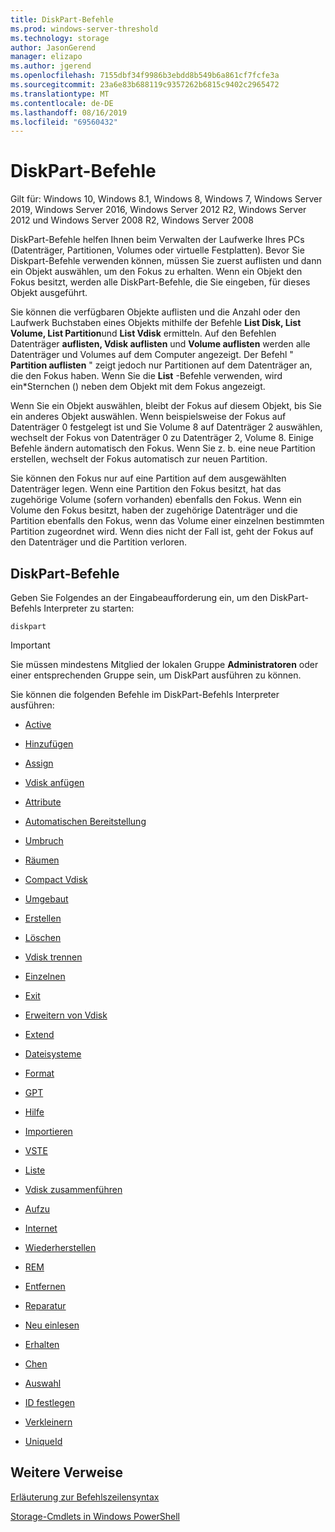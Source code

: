 ```yaml
---
title: DiskPart-Befehle
ms.prod: windows-server-threshold
ms.technology: storage
author: JasonGerend
manager: elizapo
ms.author: jgerend
ms.openlocfilehash: 7155dbf34f9986b3ebdd8b549b6a861cf7fcfe3a
ms.sourcegitcommit: 23a6e83b688119c9357262b6815c9402c2965472
ms.translationtype: MT
ms.contentlocale: de-DE
ms.lasthandoff: 08/16/2019
ms.locfileid: "69560432"
---
```

# <a name="diskpart-commands"></a>DiskPart-Befehle

Gilt für: Windows 10, Windows 8.1, Windows 8, Windows 7, Windows Server 2019, Windows Server 2016, Windows Server 2012 R2, Windows Server 2012 und Windows Server 2008 R2, Windows Server 2008

DiskPart-Befehle helfen Ihnen beim Verwalten der Laufwerke Ihres PCs (Datenträger, Partitionen, Volumes oder virtuelle Festplatten). Bevor Sie Diskpart-Befehle verwenden können, müssen Sie zuerst auflisten und dann ein Objekt auswählen, um den Fokus zu erhalten. Wenn ein Objekt den Fokus besitzt, werden alle DiskPart-Befehle, die Sie eingeben, für dieses Objekt ausgeführt.

Sie können die verfügbaren Objekte auflisten und die Anzahl oder den Laufwerk Buchstaben eines Objekts mithilfe der Befehle **List Disk, List Volume, List Partition**und **List Vdisk** ermitteln. Auf den Befehlen Datenträger **auflisten, Vdisk auflisten** und **Volume auflisten** werden alle Datenträger und Volumes auf dem Computer angezeigt. Der Befehl " **Partition auflisten** " zeigt jedoch nur Partitionen auf dem Datenträger an, die den Fokus haben. Wenn Sie die **List** -Befehle verwenden, wird ein\*Sternchen () neben dem Objekt mit dem Fokus angezeigt.

Wenn Sie ein Objekt auswählen, bleibt der Fokus auf diesem Objekt, bis Sie ein anderes Objekt auswählen. Wenn beispielsweise der Fokus auf Datenträger 0 festgelegt ist und Sie Volume 8 auf Datenträger 2 auswählen, wechselt der Fokus von Datenträger 0 zu Datenträger 2, Volume 8. Einige Befehle ändern automatisch den Fokus. Wenn Sie z. b. eine neue Partition erstellen, wechselt der Fokus automatisch zur neuen Partition.

Sie können den Fokus nur auf eine Partition auf dem ausgewählten Datenträger legen. Wenn eine Partition den Fokus besitzt, hat das zugehörige Volume (sofern vorhanden) ebenfalls den Fokus. Wenn ein Volume den Fokus besitzt, haben der zugehörige Datenträger und die Partition ebenfalls den Fokus, wenn das Volume einer einzelnen bestimmten Partition zugeordnet wird. Wenn dies nicht der Fall ist, geht der Fokus auf den Datenträger und die Partition verloren.

## <a name="diskpart-commands"></a>DiskPart-Befehle

Geben Sie Folgendes an der Eingabeaufforderung ein, um den DiskPart-Befehls Interpreter zu starten:

`diskpart`

> [!IMPORTANT]
> Sie müssen mindestens Mitglied der lokalen Gruppe **Administratoren** oder einer entsprechenden Gruppe sein, um DiskPart ausführen zu können. 

Sie können die folgenden Befehle im DiskPart-Befehls Interpreter ausführen:

  - [Active](active.md)  
      
  - [Hinzufügen](add.md)  
      
  - [Assign](assign.md)  
      
  - [Vdisk anfügen](attach-vdisk.md)  
      
  - [Attribute](attributes.md)  
      
  - [Automatischen Bereitstellung](automount.md)  
      
  - [Umbruch](break.md)  
      
  - [Räumen](clean.md)  
      
  - [Compact Vdisk](compact-vdisk.md)  
      
  - [Umgebaut](convert.md)  
      
  - [Erstellen](create.md)  
      
  - [Löschen](delete.md)  
      
  - [Vdisk trennen](detach-vdisk.md)  
      
  - [Einzelnen](detail.md)  
      
  - [Exit](exit.md)  
      
  - [Erweitern von Vdisk](expand-vdisk.md)  
      
  - [Extend](extend.md)  
      
  - [Dateisysteme](filesystems.md)  
      
  - [Format](format.md)  
      
  - [GPT](gpt.md)  
      
  - [Hilfe](help.md)  
      
  - [Importieren](import.md)  
      
  - [VSTE](inactive.md)  
      
  - [Liste](list.md)  
      
  - [Vdisk zusammenführen](merge-vdisk.md)  
      
  - [Aufzu](offline.md)  
      
  - [Internet](online.md)  
      
  - [Wiederherstellen](recover.md)  
      
  - [REM](rem.md)  
      
  - [Entfernen](remove.md)  
      
  - [Reparatur](repair.md)  
      
  - [Neu einlesen](rescan.md)  
      
  - [Erhalten](retain.md)  
      
  - [Chen](san.md)  
      
  - [Auswahl](select.md)  
      
  - [ID festlegen](set-id.md)  
      
  - [Verkleinern](shrink.md)  
      
  - [UniqueId](uniqueid.md)  
      

## <a name="additional-references"></a>Weitere Verweise

[Erläuterung zur Befehlszeilensyntax](command-line-syntax-key.md)

[Storage-Cmdlets in Windows PowerShell](https://docs.microsoft.com/powershell/module/storage/)
